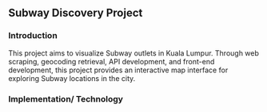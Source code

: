 ## Subway Discovery Project

### Introduction
This project aims to visualize Subway outlets in Kuala Lumpur. Through web scraping, geocoding retrieval, API development, and front-end development, this project provides an interactive map interface for exploring Subway locations in the city. 

### Implementation/ Technology